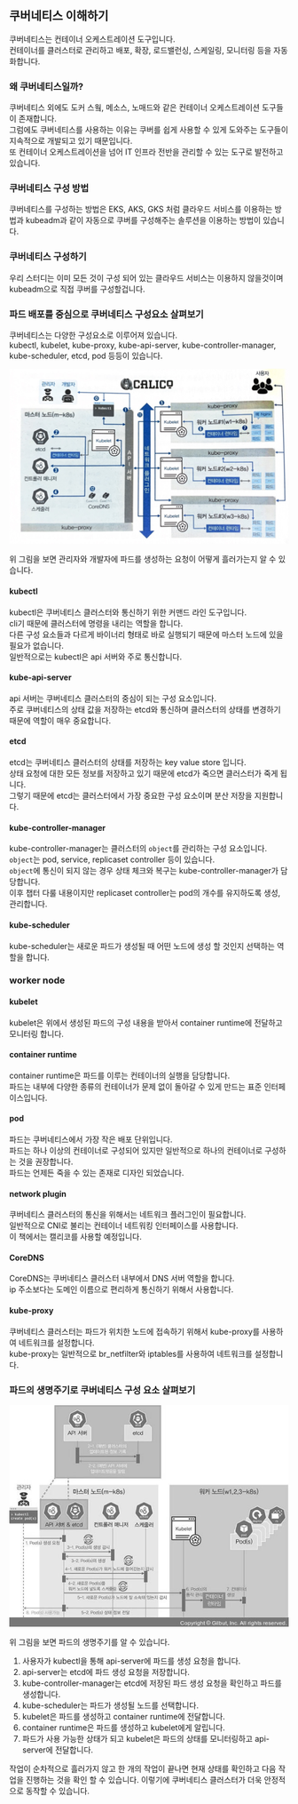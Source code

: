 ## 쿠버네티스 이해하기

쿠버네티스는 컨테이너 오케스트레이션 도구입니다.  
컨테이너를 클러스터로 관리하고 배포, 확장, 로드밸런싱, 스케일링, 모니터링 등을 자동화합니다.

### 왜 쿠버네티스일까?
쿠버네티스 외에도 도커 스웤, 메소스, 노매드와 같은 컨테이너 오케스트레이션 도구들이 존재합니다.  
그럼에도 쿠버네티스를 사용하는 이유는 쿠버를 쉽게 사용할 수 있게 도와주는 도구들이 지속적으로 개발되고 있기 때문입니다.  
또 컨테이너 오케스트레이션을 넘어 IT 인프라 전반을 관리할 수 있는 도구로 발전하고 있습니다.  

### 쿠버네티스 구성 방법
쿠버네티스를 구성하는 방법은 EKS, AKS, GKS 처럼 클라우드 서비스를 이용하는 방법과 kubeadm과 같이 자동으로 쿠버를 구성해주는 솔루션을 이용하는 방법이 있습니다.  

### 쿠버네티스 구성하기
우리 스터디는 이미 모든 것이 구성 되어 있는 클라우드 서비스는 이용하지 않을것이며 kubeadm으로 직접 쿠버를 구성할겁니다.  

### 파드 배포를 중심으로 쿠버네티스 구성요소 살펴보기
쿠버네티스는 다양한 구성요소로 이루어져 있습니다.  
kubectl, kubelet, kube-proxy, kube-api-server, kube-controller-manager, kube-scheduler, etcd, pod 등등이 있습니다.  

![img.png](../image/정철희1.png)

위 그림을 보면 관리자와 개발자에 파드를 생성하는 요청이 어떻게 흘러가는지 알 수 있습니다.  

#### kubectl
kubectl은 쿠버네티스 클러스터와 통신하기 위한 커맨드 라인 도구입니다.  
cli기 때문에 클러스터에 명령을 내리는 역할을 합니다.  
다른 구성 요소들과 다르게 바이너리 형태로 바로 실행되기 때문에 마스터 노드에 있을 필요가 없습니다.  
일반적으로는 kubectl은 api 서버와 주로 통신합니다.  

#### kube-api-server
api 서버는 쿠버네티스 클러스터의 중심이 되는 구성 요소입니다.  
주로 쿠버네티스의 상태 값을 저장하는 etcd와 통신하며 클러스터의 상태를 변경하기 때문에 역할이 매우 중요합니다.  

#### etcd
etcd는 쿠버네티스 클러스터의 상태를 저장하는 key value store 입니다.  
상태 요청에 대한 모든 정보를 저장하고 있기 때문에 etcd가 죽으면 클러스터가 죽게 됩니다.  
그렇기 때문에 etcd는 클러스터에서 가장 중요한 구성 요소이며 분산 저장을 지원합니다.  

#### kube-controller-manager
kube-controller-manager는 클러스터의 `object`를 관리하는 구성 요소입니다.  
`object`는 pod, service, replicaset controller 등이 있습니다.  
`object`에 통신이 되지 않는 경우 상태 체크와 복구는 kube-controller-manager가 담당합니다.  
이후 챕터 다룰 내용이지만 replicaset controller는 pod의 개수를 유지하도록 생성, 관리합니다.  

#### kube-scheduler
kube-scheduler는 새로운 파드가 생성될 때 어떤 노드에 생성 할 것인지 선택하는 역할을 합니다.  

### worker node

#### kubelet
kubelet은 위에서 생성된 파드의 구성 내용을 받아서 container runtime에 전달하고 모니터링 합니다.  

#### container runtime
container runtime은 파드를 이루는 컨테이너의 실행을 담당합니다.  
파드는 내부에 다양한 종류의 컨테이너가 문제 없이 돌아갈 수 있게 만드는 표준 인터페이스입니다.  

#### pod
파드는 쿠버네티스에서 가장 작은 배포 단위입니다.  
파드는 하나 이상의 컨테이너로 구성되어 있지만 일반적으로 하나의 컨테이너로 구성하는 것을 권장합니다.  
파드는 언제든 죽을 수 있는 존재로 디자인 되었습니다.  

#### network plugin
쿠버네티스 클러스터의 통신을 위해서는 네트워크 플러그인이 필요합니다.  
일반적으로 CNI로 불리는 컨테이너 네트워킹 인터페이스를 사용합니다.  
이 책에서는 캘리코를 사용할 예정입니다.  

#### CoreDNS
CoreDNS는 쿠버네티스 클러스터 내부에서 DNS 서버 역할을 합니다.  
ip 주소보다는 도메인 이름으로 편리하게 통신하기 위해서 사용합니다.  

#### kube-proxy
쿠버네티스 클러스터는 파드가 위치한 노드에 접속하기 위해서 kube-proxy를 사용하여 네트워크를 설정합니다.  
kube-proxy는 일반적으로 br_netfilter와 iptables를 사용하여 네트워크를 설정합니다.  

### 파드의 생명주기로 쿠버네티스 구성 요소 살펴보기
![img_1.png](../image/정철희2.png)

위 그림을 보면 파드의 생명주기를 알 수 있습니다.

1. 사용자가 kubectl을 통해 api-server에 파드를 생성 요청을 합니다.  
2. api-server는 etcd에 파드 생성 요청을 저장합니다.
3. kube-controller-manager는 etcd에 저장된 파드 생성 요청을 확인하고 파드를 생성합니다.
4. kube-scheduler는 파드가 생성될 노드를 선택합니다.
5. kubelet은 파드를 생성하고 container runtime에 전달합니다.
6. container runtime은 파드를 생성하고 kubelet에게 알립니다.
7. 파드가 사용 가능한 상태가 되고 kubelet은 파드의 상태를 모니터링하고 api-server에 전달합니다.

작업이 순차적으로 흘러가지 않고 한 개의 작업이 끝나면 현재 상태를 확인하고 다음 작업을 진행하는 것을 확인 할 수 있습니다.
이렇기에 쿠버네티스 클러스터가 더욱 안정적으로 동작할 수 있습니다.  